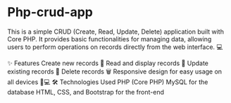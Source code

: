 # Php-crud-app
This is a simple CRUD (Create, Read, Update, Delete) application built with Core PHP.
 It provides basic functionalities for managing data, allowing users to perform operations on records directly from the web interface. 💻

✨ Features
Create new records 📝
Read and display records 📖
Update existing records 🔄
Delete records 🗑️
Responsive design for easy usage on all devices 📱💻
🛠️ Technologies Used
PHP (Core PHP)
MySQL for the database
HTML, CSS, and Bootstrap for the front-end

